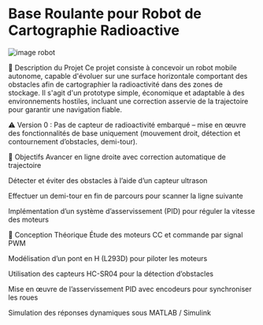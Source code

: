 # Base Roulante pour Robot de Cartographie Radioactive
![image robot](https://github.com/user-attachments/assets/993e996c-da22-49cb-bbdf-2ee6657c5e68)

📘 Description du Projet
Ce projet consiste à concevoir un robot mobile autonome, capable d'évoluer sur une surface horizontale comportant des obstacles afin de cartographier la radioactivité dans des zones de stockage. Il s'agit d'un prototype simple, économique et adaptable à des environnements hostiles, incluant une correction asservie de la trajectoire pour garantir une navigation fiable.

⚠️ Version 0 : Pas de capteur de radioactivité embarqué – mise en œuvre des fonctionnalités de base uniquement (mouvement droit, détection et contournement d’obstacles, demi-tour).

🎯 Objectifs
Avancer en ligne droite avec correction automatique de trajectoire

Détecter et éviter des obstacles à l’aide d’un capteur ultrason

Effectuer un demi-tour en fin de parcours pour scanner la ligne suivante

Implémentation d’un système d’asservissement (PID) pour réguler la vitesse des moteurs

🧠 Conception Théorique
Étude des moteurs CC et commande par signal PWM

Modélisation d’un pont en H (L293D) pour piloter les moteurs

Utilisation des capteurs HC-SR04 pour la détection d’obstacles

Mise en œuvre de l’asservissement PID avec encodeurs pour synchroniser les roues

Simulation des réponses dynamiques sous MATLAB / Simulink


